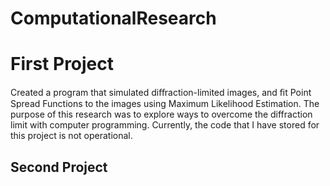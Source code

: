 # ComputationalResearch

# First Project
Created a program that simulated diﬀraction-limited images, and ﬁt Point Spread Functions to the images using Maximum Likelihood Estimation. The purpose of this research was to explore ways to overcome the diffraction limit with computer programming. Currently, the code that I have stored for this project is not operational.

## Second Project
